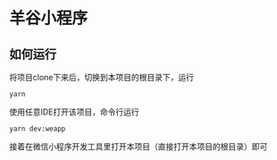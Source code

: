 # 羊谷小程序

## 如何运行

将项目clone下来后，切换到本项目的根目录下，运行

```shell
yarn
```

使用任意IDE打开该项目，命令行运行

```shell
yarn dev:weapp
```

接着在微信小程序开发工具里打开本项目（直接打开本项目的根目录）即可
